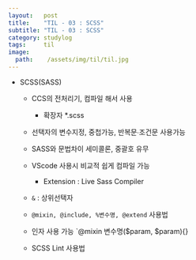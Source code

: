 ```yaml
---
layout:   post
title:    "TIL - 03 : SCSS"
subtitle: "TIL - 03 : SCSS"
category: studylog
tags:     til
image:
  path:    /assets/img/til/til.jpg
---
```


* SCSS(SASS)  

  - CCS의 전처리기, 컴파일 해서 사용  

    - 확장자 *.scss

  - 선택자의 변수지정, 중첩가능, 반복문∙조건문 사용가능  

  - SASS와 문법차이 세미콜론, 중괄호 유무  

  - VScode 사용시 비교적 쉽게 컴파일 가능  

    - Extension : Live Sass Compiler  

  - `&` : 상위선택자  

  - `@mixin, @include, %변수명, @extend` 사용법  

  - 인자 사용 가능 `@mixin 변수명($param, $param){}

  - SCSS Lint 사용법